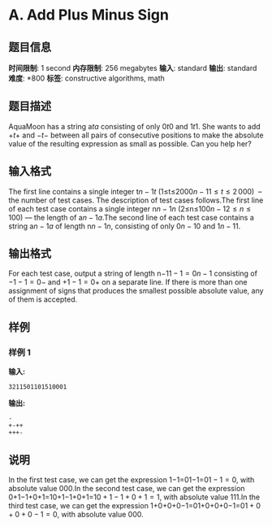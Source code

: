 # A. Add Plus Minus Sign

## 题目信息

**时间限制**: 1 second
**内存限制**: 256 megabytes
**输入**: standard
**输出**: standard
**难度**: *800
**标签**: constructive algorithms, math

## 题目描述

AquaMoon has a string a$t$$a$ consisting of only 0$t$$0$ and 1$t$$1$. She wants to add +$t$$+$ and −$t$$-$ between all pairs of consecutive positions to make the absolute value of the resulting expression as small as possible. Can you help her?

## 输入格式

The first line contains a single integer t$n - 1$$t$ (1≤t≤2000$n - 1$$1 \leq t \leq 2\,000$)  – the number of test cases. The description of test cases follows.The first line of each test case contains a single integer n$n - 1$$n$ (2≤n≤100$n - 1$$2 \leq n \leq 100$) — the length of a$n - 1$$a$.The second line of each test case contains a string a$n - 1$$a$ of length n$n - 1$$n$, consisting of only 0$n - 1$$0$ and 1$n - 1$$1$.

## 输出格式

For each test case, output a string of length n−1$1 - 1 = 0$$n - 1$ consisting of −$1 - 1 = 0$$-$ and +$1 - 1 = 0$$+$ on a separate line. If there is more than one assignment of signs that produces the smallest possible absolute value, any of them is accepted.

## 样例

### 样例 1

**输入:**
```
3211501101510001
```

**输出:**
```
-
+-++
+++-
```

## 说明

In the first test case, we can get the expression 1−1=01−1=0$1 - 1 = 0$, with absolute value 00$0$.In the second test case, we can get the expression 0+1−1+0+1=10+1−1+0+1=1$0 + 1 - 1 + 0 + 1 = 1$, with absolute value 11$1$.In the third test case, we can get the expression 1+0+0+0−1=01+0+0+0−1=0$1 + 0 + 0 + 0 - 1 = 0$, with absolute value 00$0$.
